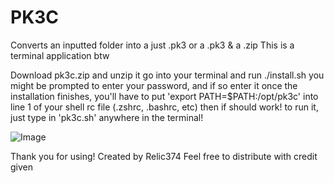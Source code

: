 # PK3C
Converts an inputted folder into a just .pk3 or a .pk3 & a .zip
This is a terminal application btw


Download pk3c.zip and unzip it
go into your terminal and run ./install.sh
you might be prompted to enter your password, and if so enter it
once the installation finishes, you'll have to put 'export PATH=$PATH:/opt/pk3c' into line 1 of your shell rc file (.zshrc, .bashrc, etc)
then if should work! 
to run it, just type in 'pk3c.sh' anywhere in the terminal!

![Image](/Users/asgore89/Desktop/gimp/pk3c.png)

Thank you for using!
Created by Relic374
Feel free to distribute with credit given
